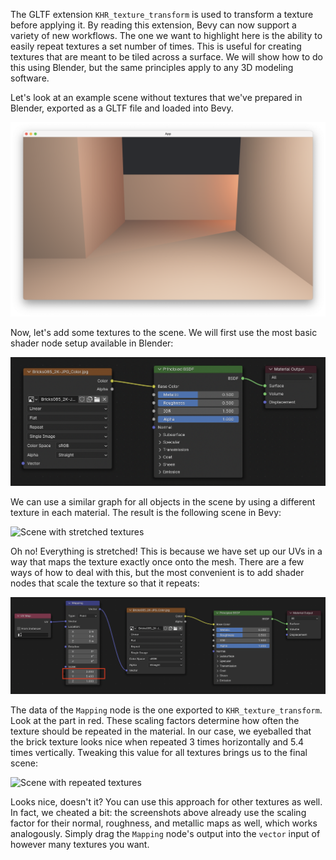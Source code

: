 The GLTF extension `KHR_texture_transform` is used to transform a texture before applying it. By reading this extension, Bevy can now support a variety of new workflows.
The one we want to highlight here is the ability to easily repeat textures a set number of times. This is useful for creating textures that are meant to be tiled across a surface. We will show how to do this using Blender, but the same principles apply to any 3D modeling software.

Let's look at an example scene without textures that we've prepared in Blender, exported as a GLTF file and loaded into Bevy.

![Scene without textures](bevy_no_texture.png)

Now, let's add some textures to the scene.
We will first use the most basic shader node setup available in Blender:

![Basic shader node setup](basic_nodes.png)

We can use a similar graph for all objects in the scene by using a different texture in each material.
The result is the following scene in Bevy:

![Scene with stretched textures](bevy_no_rep.png)

Oh no! Everything is stretched! This is because we have set up our UVs in a way that maps the texture exactly once onto the mesh. There are a few ways of how to deal with this, but the most convenient is to add shader nodes that scale the texture so that it repeats:

![Repeating shader node setup](rep_nodes.png)

The data of the `Mapping` node is the one exported to `KHR_texture_transform`. Look at the part in red. These scaling factors determine how often the texture should be repeated in the material. In our case, we eyeballed that the brick texture looks nice when repeated 3 times horizontally and 5.4 times vertically. Tweaking this value for all textures brings us to the final scene:

![Scene with repeated textures](bevy_rep.png)

Looks nice, doesn't it? You can use this approach for other textures as well. In fact, we cheated a bit: the screenshots above already use the scaling factor for their normal, roughness, and metallic maps as well, which works analogously. Simply drag the `Mapping` node's output into the `vector` input of however many textures you want.
